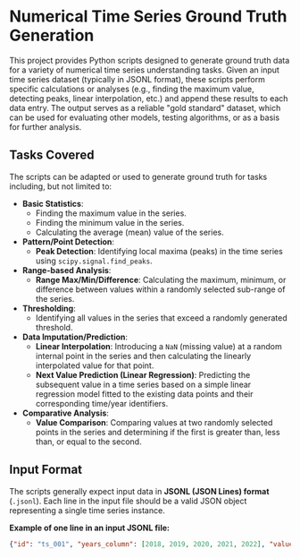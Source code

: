 # Numerical Time Series Ground Truth Generation
This project provides Python scripts designed to generate ground truth data for a variety of numerical time series understanding tasks. Given an input time series dataset (typically in JSONL format), these scripts perform specific calculations or analyses (e.g., finding the maximum value, detecting peaks, linear interpolation, etc.) and append these results to each data entry. The output serves as a reliable "gold standard" dataset, which can be used for evaluating other models, testing algorithms, or as a basis for further analysis.

## Tasks Covered
The scripts can be adapted or used to generate ground truth for tasks including, but not limited to:
* **Basic Statistics**:
    * Finding the maximum value in the series.
    * Finding the minimum value in the series.
    * Calculating the average (mean) value of the series.
* **Pattern/Point Detection**:
    * **Peak Detection**: Identifying local maxima (peaks) in the time series using `scipy.signal.find_peaks`.
* **Range-based Analysis**:
    * **Range Max/Min/Difference**: Calculating the maximum, minimum, or difference between values within a randomly selected sub-range of the series.
* **Thresholding**:
    * Identifying all values in the series that exceed a randomly generated threshold.
* **Data Imputation/Prediction**:
    * **Linear Interpolation**: Introducing a `NaN` (missing value) at a random internal point in the series and then calculating the linearly interpolated value for that point.
    * **Next Value Prediction (Linear Regression)**: Predicting the subsequent value in a time series based on a simple linear regression model fitted to the existing data points and their corresponding time/year identifiers.
* **Comparative Analysis**:
    * **Value Comparison**: Comparing values at two randomly selected points in the series and determining if the first is greater than, less than, or equal to the second.

## Input Format
The scripts generally expect input data in **JSONL (JSON Lines) format** (`.jsonl`). Each line in the input file should be a valid JSON object representing a single time series instance.

**Example of one line in an input JSONL file:**
```json
{"id": "ts_001", "years_column": [2018, 2019, 2020, 2021, 2022], "values": [10.5, 12.3, 11.8, 13.5, 12.9]}
